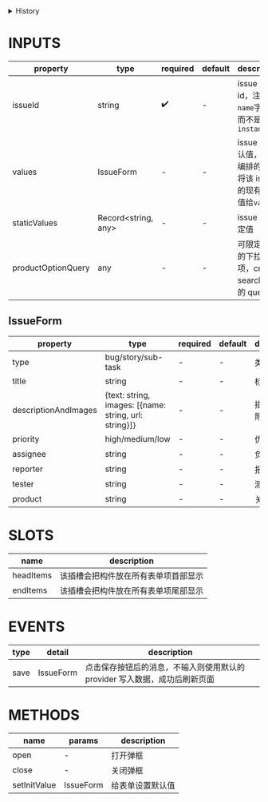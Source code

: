 [//]: # "business-bricks/agile/tpl-edit-issue-modal.ts"

<details>
<summary>History</summary>

| Version | Change                                |
| ------- | ------------------------------------- |
| 1.5.2   | 新增构件 `agile.tpl-edit-issue-modal` |
| 1.6.0   | 新增配置 `productOptionQuery`         |
| 1.7.0   | 新增插槽 `headItems` and `endItems`   |

</details>

# INPUTS

| property           | type                | required | default | description                                                     |
| ------------------ | ------------------- | -------- | ------- | --------------------------------------------------------------- |
| issueId            | string              | ✔️       | -       | issue 的 id，注意是`name`字段，而不是`instanceId`               |
| values             | IssueForm           | -        | -       | issue 的默认值，请在编排的时候将该 issue 的现有值赋值给`values` |
| staticValues       | Record<string, any> | -        | -       | issue 的固定值                                                  |
| productOptionQuery | any                 | -        | -       | 可限定产品的下拉框选项，cmdb search 接口的 query                |

## IssueForm

| property             | type                                                  | required | default | description    |
| -------------------- | ----------------------------------------------------- | -------- | ------- | -------------- |
| type                 | bug/story/sub-task                                    | -        | -       | 类型           |
| title                | string                                                | -        | -       | 标题           |
| descriptionAndImages | {text: string, images: [{name: string, url: string}]} | -        | -       | 描述及截图附件 |
| priority             | high/medium/low                                       | -        | -       | 优先级         |
| assignee             | string                                                | -        | -       | 负责人         |
| reporter             | string                                                | -        | -       | 报告人         |
| tester               | string                                                | -        | -       | 测试           |
| product              | string                                                | -        | -       | 关联产品       |

# SLOTS

| name      | description                          |
| --------- | ------------------------------------ |
| headItems | 该插槽会把构件放在所有表单项首部显示 |
| endItems  | 该插槽会把构件放在所有表单项尾部显示 |

# EVENTS

| type | detail    | description                                                                |
| ---- | --------- | -------------------------------------------------------------------------- |
| save | IssueForm | 点击保存按钮后的消息，不输入则使用默认的 provider 写入数据，成功后刷新页面 |

# METHODS

| name         | params    | description      |
| ------------ | --------- | ---------------- |
| open         | -         | 打开弹框         |
| close        | -         | 关闭弹框         |
| setInitValue | IssueForm | 给表单设置默认值 |
